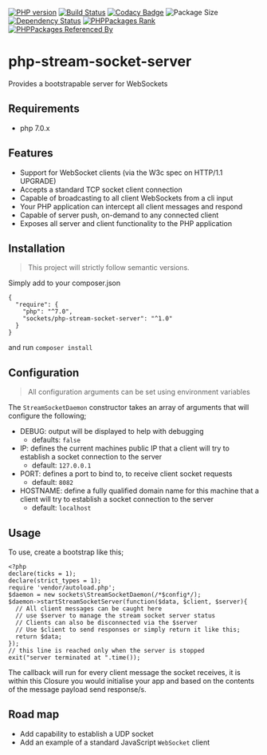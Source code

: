 [![PHP version](https://badge.fury.io/ph/sockets%2Fphp-stream-socket-server.svg)](https://badge.fury.io/ph/sockets%2Fphp-stream-socket-server)
[![Build Status](https://travis-ci.org/chrisdlangton/php-stream-socket-server.svg?branch=master)](https://travis-ci.org/chrisdlangton/php-stream-socket-server)
[![Codacy Badge](https://api.codacy.com/project/badge/Grade/52af35bac9b44ab890f4d6a08d4e65c9)](https://www.codacy.com/app/chrislangton84/php-stream-socket-server?utm_source=github.com&amp;utm_medium=referral&amp;utm_content=chrisdlangton/php-stream-socket-server&amp;utm_campaign=Badge_Grade)
![Package Size](https://reposs.herokuapp.com/?path=chrisdlangton/php-stream-socket-server&style=flat)
[![Dependency Status](https://www.versioneye.com/user/projects/57d6475c87b0f6003c14c523/badge.svg?style=flat-square)](https://www.versioneye.com/user/projects/57d6475c87b0f6003c14c523)
[![PHPPackages Rank](http://phppackages.org/p/sockets/php-stream-socket-server/badge/rank.svg)](http://phppackages.org/p/sockets/php-stream-socket-server)
[![PHPPackages Referenced By](http://phppackages.org/p/sockets/php-stream-socket-server/badge/referenced-by.svg)](http://phppackages.org/p/sockets/php-stream-socket-server)

# php-stream-socket-server
Provides a bootstrapable server for WebSockets

## Requirements

- php 7.0.x

## Features

- Support for WebSocket clients (via the W3c spec on HTTP/1.1 UPGRADE)
- Accepts a standard TCP socket client connection
- Capable of broadcasting to all client WebSockets from a cli input
- Your PHP application can intercept all client messages and respond
- Capable of server push, on-demand to any connected client
- Exposes all server and client functionality to the PHP application

## Installation

> This project will strictly follow semantic versions.

Simply add to your composer.json

```
{
  "require": {
    "php": "^7.0",
    "sockets/php-stream-socket-server": "^1.0"
  }
}
```

and run `composer install`

## Configuration

> All configuration arguments can be set using environment variables

The `StreamSocketDaemon` constructor takes an array of arguments that will configure the following;

- DEBUG: output will be displayed to help with debugging
    - defaults: `false`
- IP: defines the current machines public IP that a client will try to establish a socket connection to the server
    - default: `127.0.0.1`
- PORT: defines a port to bind to, to receive client socket requests
    - default: `8082`
- HOSTNAME: define a fully qualified domain name for this machine that a client will try to establish a socket connection to the server
    - default: `localhost`

## Usage

To use, create a bootstrap like this;

```
<?php
declare(ticks = 1);
declare(strict_types = 1);
require 'vendor/autoload.php';
$daemon = new sockets\StreamSocketDaemon(/*$config*/);
$daemon->startStreamSocketServer(function($data, $client, $server){
  // All client messages can be caught here
  // use $server to manage the stream socket server status
  // Clients can also be disconnected via the $server
  // Use $client to send responses or simply return it like this;
  return $data;
});
// this line is reached only when the server is stopped
exit("server terminated at ".time());
```

The callback will run for every client message the socket receives, it is within this Closure you would initialise your app and based on the contents of the message payload send response/s.

## Road map

- Add capability to establish a UDP socket
- Add an example of a standard JavaScript `WebSocket` client
